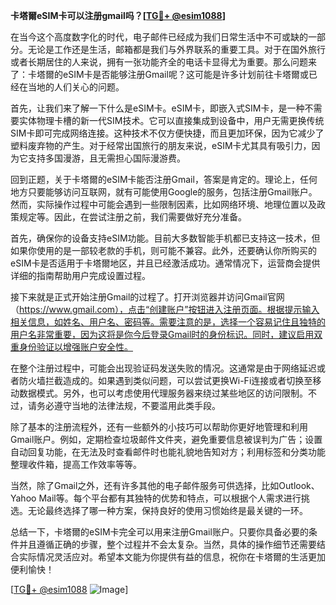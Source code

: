 **卡塔爾eSIM卡可以注册gmail吗？[[TG💪+ @esim1088](https://t.me/s/esim1088)]**

在当今这个高度数字化的时代，电子邮件已经成为我们日常生活中不可或缺的一部分。无论是工作还是生活，邮箱都是我们与外界联系的重要工具。对于在国外旅行或者长期居住的人来说，拥有一张功能齐全的电话卡显得尤为重要。那么问题来了：卡塔爾的eSIM卡是否能够注册Gmail呢？这可能是许多计划前往卡塔爾或已经在当地的人们关心的问题。

首先，让我们来了解一下什么是eSIM卡。eSIM卡，即嵌入式SIM卡，是一种不需要实体物理卡槽的新一代SIM技术。它可以直接集成到设备中，用户无需更换传统SIM卡即可完成网络连接。这种技术不仅方便快捷，而且更加环保，因为它减少了塑料废弃物的产生。对于经常出国旅行的朋友来说，eSIM卡尤其具有吸引力，因为它支持多国漫游，且无需担心国际漫游费。

回到正题，关于卡塔爾的eSIM卡能否注册Gmail，答案是肯定的。理论上，任何地方只要能够访问互联网，就有可能使用Google的服务，包括注册Gmail账户。然而，实际操作过程中可能会遇到一些限制因素，比如网络环境、地理位置以及政策规定等。因此，在尝试注册之前，我们需要做好充分准备。

首先，确保你的设备支持eSIM功能。目前大多数智能手机都已支持这一技术，但如果你使用的是一部较老款的手机，则可能不兼容。此外，还要确认你所购买的eSIM卡是否适用于卡塔爾地区，并且已经激活成功。通常情况下，运营商会提供详细的指南帮助用户完成设置过程。

接下来就是正式开始注册Gmail的过程了。打开浏览器并访问Gmail官网（https://www.gmail.com），点击“创建账户”按钮进入注册页面。根据提示输入相关信息，如姓名、用户名、密码等。需要注意的是，选择一个容易记住且独特的用户名非常重要，因为这将是你今后登录Gmail时的身份标识。同时，建议启用双重身份验证以增强账户安全性。

在整个注册过程中，可能会出现验证码发送失败的情况。这通常是由于网络延迟或者防火墙拦截造成的。如果遇到类似问题，可以尝试更换Wi-Fi连接或者切换至移动数据模式。另外，也可以考虑使用代理服务器来绕过某些地区的访问限制。不过，请务必遵守当地的法律法规，不要滥用此类手段。

除了基本的注册流程外，还有一些额外的小技巧可以帮助你更好地管理和利用Gmail账户。例如，定期检查垃圾邮件文件夹，避免重要信息被误判为广告；设置自动回复功能，在无法及时查看邮件时也能礼貌地告知对方；利用标签和分类功能整理收件箱，提高工作效率等等。

当然，除了Gmail之外，还有许多其他的电子邮件服务可供选择，比如Outlook、Yahoo Mail等。每个平台都有其独特的优势和特点，可以根据个人需求进行挑选。无论最终选择了哪一种方案，保持良好的使用习惯始终是最关键的一环。

总结一下，卡塔爾的eSIM卡完全可以用来注册Gmail账户。只要你具备必要的条件并且遵循正确的步骤，整个过程并不会太复杂。当然，具体的操作细节还需要结合实际情况灵活应对。希望本文能为你提供有益的信息，祝你在卡塔爾的生活更加便利愉快！

[[TG💪+ @esim1088](https://t.me/s/esim1088) ![Image](https://i.postimg.cc/4NQfJmqS/Snipaste-2025-05-13-00-14-12.png)]